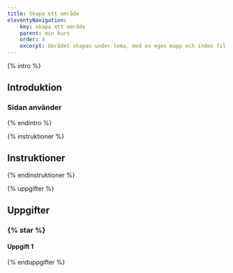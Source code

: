 ```yaml
---
title: Skapa ett område
eleventyNavigation:
    key: skapa ett område
    parent: min kurs
    order: 4
    excerpt: Området skapas under tema, med en egen mapp och index fil
---
```


{% intro %}

## Introduktion

### Sidan använder

{% endintro %}

{% instruktioner %}

## Instruktioner

{% endinstruktioner %}

{% uppgifter %}

## Uppgifter

### {% star %}

#### Uppgift 1

{% enduppgifter %}
